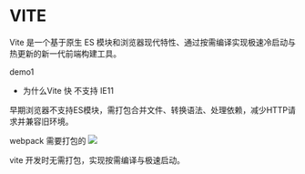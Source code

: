 # VITE 

Vite 是一个基于原生 ES 模块和浏览器现代特性、通过按需编译实现极速冷启动与热更新的新一代前端构建工具。

demo1
<script type="module" src="/src/main.jsx"></script>

- 为什么Vite 快
    不支持 IE11

早期浏览器不支持ES模块，需打包合并文件、转换语法、处理依赖，减少HTTP请求并兼容旧环境。


webpack 需要打包的
![](https://pic.rmb.bdstatic.com/f78661bef717cf2cc2c2e5158f196384.png)

vite 开发时无需打包，实现按需编译与极速启动。